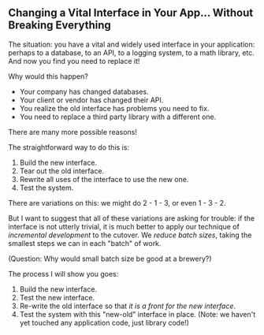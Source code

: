 <html>
    <head>
<!--include head.txt -->
        <title>
            Interface Cutover
        </title>
    </head>

 <body>
<!--include logo.txt -->
<!--include menu.txt -->


## Changing a Vital Interface in Your App... Without Breaking Everything

The situation: you have a vital and widely used interface in your
application: perhaps to a database, to an API, to a logging system, 
to a math library, etc. And now you find you need to replace it!

Why would this happen?

- Your company has changed databases.
- Your client or vendor has changed their API.
- You realize the old interface has problems you need to fix.
- You need to replace a third party library with a different one.

There are many more possible reasons!

The straightforward way to do this is:

1. Build the new interface.
2. Tear out the old interface.
3. Rewrite all uses of the interface to use the new one.
4. Test the system.

There are variations on this: we might do 2 - 1 - 3, or even 1 - 3 - 2.

But I want to suggest that all of these variations are asking for trouble: if
the interface is not utterly trivial, it is much better to apply our technique
of *incremental development* to the cutover. We *reduce batch sizes*, taking
the smallest steps we can in each "batch" of work.

(Question: Why would small batch size be good at a brewery?)

The process I will show you goes:

1. Build the new interface.
2. Test the new interface.
3. Re-write the old interface so that *it is a front for the new interface*.
4. Test the system with this "new-old" interface in place. (Note: we haven't
   yet touched any application code, just library code!)

</body>
</html>
